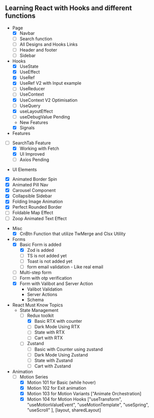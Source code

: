## Learning React with Hooks and different functions
- Page
   - [x] Navbar
   - [ ] Search function
   - [ ] All Designs and Hooks Links
   - [ ] Header and footer
   - [ ] Sidebar
- Hooks
   - [x] UseState
   - [x] UseEffect
   - [x] UseRef
   - [x] UseRef V2 with Input example
   - [ ] UseReducer
   - [ ] UseContext
   - [x] UseContext V2 Optimisation
   - [ ] UseQuery
   - [x] useLayoutEffect
   - [ ] useDebugValue Pending
   - New Features
   - [x] Signals
- Features
 - [ ] SearchTab Feature
   - [x] Working with Fetch
   - [x] UI Improved 
   - [ ] Axios Pending
- UI Elements
 - [x] Animated Border Spin
 - [x] Animated Pill Nav
 - [x] Carousel Component
 - [x] Collapsible Sidebar
 - [x] Folding Image Animation
 - [x] Perfect Rounded Border
 - [ ] Foldable Map Effect
 - [ ] Zoop Animated Text Effect
- Misc
   - [x] CnBtn Function that utilize TwMerge and Clsx Utility
- Forms
   - [x] Basic Form is added
      - [x] Zod is added
      - [ ] TS is not added yet
      - [ ] Toast is not added yet
      - [ ] form email validation - Like real email
   - [ ] Multi-step form
   - [ ] Form with otp verification
   - [x] Form with Valibot and Server Action
      - Valibot Validation
      - Server Actions
      - Schema
- React Must Know Topics
   - State Management
      - [ ] Redux toolkit
         - [x] Basic RTX with counter
         - [ ] Dark Mode Using RTX
         - [ ] State with RTX
         - [ ] Cart with RTX
      - [ ] Zustand
         - [ ] Basic with Counter using zustand
         - [ ] Dark Mode Using Zustand
         - [ ] State with Zustand
         - [ ] Cart with Zustand
- Animation
   - [ ] Motion Series
      - [x] Motion 101 for Basic (while hover)
      - [x] Motion 102 for Exit animation
      - [x] Motion 103 for Motion Variants ["Animate Orchestration]
      - [x] Motion 104 for Motion Hooks ["useTransform", "useMotionValueEvent", "useMotionTemplate", "useSpring", "useScroll" ], [layout, sharedLayout]

